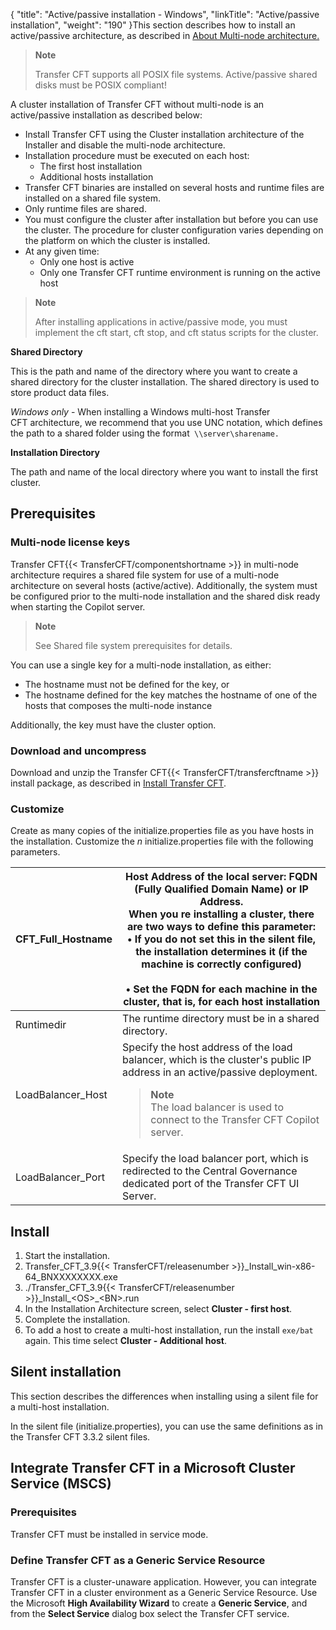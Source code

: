 {
    "title": "Active/passive installation - Windows",
    "linkTitle": "Active/passive installation",
    "weight": "190"
}This section describes how to install an active/passive architecture, as described in [About Multi-node architecture.](../../../../about_multinode)

> **Note**
>
> Transfer CFT supports all POSIX file systems. Active/passive shared disks must be POSIX compliant!

A cluster installation of Transfer CFT without multi-node is an active/passive installation as described below:

- Install Transfer CFT using the Cluster installation architecture of the Installer and disable the multi-node architecture.
- Installation procedure must be executed on each host:
    -   The first host installation
    -   Additional hosts installation
- Transfer CFT binaries are installed on several hosts and runtime files are installed on a shared file system.
- Only runtime files are shared.
- You must configure the cluster after installation but before you can use the cluster. The procedure for cluster configuration varies depending on the platform on which the cluster is installed.
- At any given time:
    -   Only one host is active
    -   Only one Transfer CFT runtime environment is running on the active host

> **Note**
>
> After installing applications in active/passive mode, you must implement the cft start, cft stop, and cft status scripts for the cluster.

****Shared Directory****

This is the path and name of the directory where you want to create a shared directory for the cluster installation. The shared directory is used to store product data files.

*Windows only* - When installing a Windows multi-host Transfer CFT architecture, we recommend that you use UNC notation, which defines the path to a shared folder using the format` \\server\sharename.`

****Installation Directory****

The path and name of the local directory where you want to install the first cluster.

## Prerequisites

### Multi-node license keys

Transfer CFT{{< TransferCFT/componentshortname  >}} in multi-node architecture requires a shared file system for use of a multi-node architecture on several hosts (active/active). Additionally, the system must be configured prior to the multi-node installation and the shared disk ready when starting the Copilot server.

> **Note**
>
> See Shared file system prerequisites for details.

You can use a single key for a multi-node installation, as either:

- The hostname must not be defined for the key, or
- The hostname defined for the key matches the hostname of one of the hosts that composes the multi-node instance

Additionally, the key must have the cluster option.

### Download and uncompress

Download and unzip the Transfer CFT{{< TransferCFT/transfercftname  >}} install package, as described in <a href="../../../unix_install_start_here/before_you_start_unix" class="MCXref xref">Install Transfer CFT</a>.

### Customize

Create as many copies of the initialize.properties file as you have hosts in the installation. Customize the *n* initialize.properties file with the following parameters.


| CFT_Full_Hostname  | Host Address of the local server: FQDN (Fully Qualified Domain Name) or IP Address.<br/> When you re installing a cluster, there are two ways to define this parameter:<br/> • If you do not set this in the silent file, the installation determines it (if the machine is correctly configured)<br/><br/> • Set the FQDN for each machine in the cluster, that is, for each host installation |
| --- | --- |
| Runtimedir  | The runtime directory must be in a shared directory.  |
| LoadBalancer_Host  | Specify the host address of the load balancer, which is the cluster's public IP address in an active/passive deployment.<br/> <blockquote> **Note**<br/> The load balancer is used to connect to the Transfer CFT Copilot server.<br/> </blockquote>  |
| LoadBalancer_Port  | Specify the load balancer port, which is redirected to the Central Governance dedicated port of the Transfer CFT UI Server.  |


## Install

1. Start the installation.
1. Transfer\_CFT\_3.9{{< TransferCFT/releasenumber >}}\_Install\_win-x86-64\_BNXXXXXXXX.exe
1. ./Transfer\_CFT\_3.9{{< TransferCFT/releasenumber >}}\_Install\_&lt;OS>\_&lt;BN>.run
1. In the Installation Architecture screen, select **Cluster - first host**.
1. Complete the installation.
1. To add a host to create a multi-host installation, run the install `exe/bat` again. This time select **Cluster - Additional host**.

## Silent installation

This section describes the differences when installing using a silent file for a multi-host installation.

In the silent file (initialize.properties), you can use the same definitions as in the Transfer CFT 3.3.2 silent files.

## Integrate Transfer CFT in a Microsoft Cluster Service (MSCS)

### Prerequisites

Transfer CFT must be installed in service mode.

### Define Transfer CFT as a Generic Service Resource

Transfer CFT is a cluster-unaware application. However, you can integrate Transfer CFT in a cluster environment as a Generic Service Resource. Use the Microsoft **High Availability Wizard** to create a **Generic Service**, and from the **Select Service** dialog box select the Transfer CFT service.
